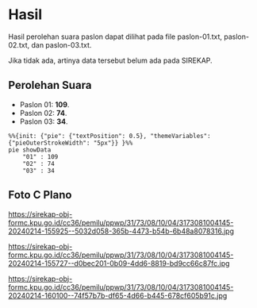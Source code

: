 # Hasil

Hasil perolehan suara paslon dapat dilihat pada file paslon-01.txt, paslon-02.txt, dan paslon-03.txt.

Jika tidak ada, artinya data tersebut belum ada pada SIREKAP.

## Perolehan Suara

 * Paslon 01: **109**.
 * Paslon 02: **74**.
 * Paslon 03: **34**.

```mermaid
%%{init: {"pie": {"textPosition": 0.5}, "themeVariables": {"pieOuterStrokeWidth": "5px"}} }%%
pie showData
    "01" : 109
    "02" : 74
    "03" : 34
```
## Foto C Plano

https://sirekap-obj-formc.kpu.go.id/cc36/pemilu/ppwp/31/73/08/10/04/3173081004145-20240214-155925--5032d058-365b-4473-b54b-6b48a8078316.jpg

https://sirekap-obj-formc.kpu.go.id/cc36/pemilu/ppwp/31/73/08/10/04/3173081004145-20240214-155727--d0bec201-0b09-4dd6-8819-bd9cc66c87fc.jpg

https://sirekap-obj-formc.kpu.go.id/cc36/pemilu/ppwp/31/73/08/10/04/3173081004145-20240214-160100--74f57b7b-df65-4d66-b445-678cf605b91c.jpg
